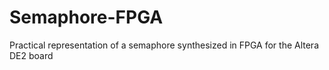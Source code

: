 # Semaphore-FPGA
Practical representation of a semaphore synthesized in FPGA for the Altera DE2 board
